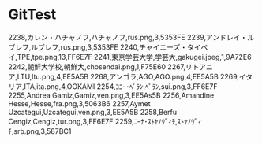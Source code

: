 # GitTest

2238,カレン・ハチャノフ,ハチャノフ,rus.png,3,5353FE
2239,アンドレイ・ルブレフ,ルブレフ,rus.png,3,5353FE
2240,チャイニーズ・タイペイ,TPE,tpe.png,13,FF6E7F
2241,東京学芸大学,学芸大,gakugei.jpeg,1,9A72E6
2242,朝鮮大学校,朝鮮大,chosendai.png,1,F75E60
2267,リトアニア,LTU,ltu.png,4,EE5A5B
2268,アンゴラ,AGO,AGO.png,4,EE5A5B
2269,イタリア,ITA,ita.png,4,OOKAMI
2254,ｺﾆｰ･ﾍﾟﾗﾝ,ﾍﾟﾗﾝ,sui.png,3,FF6E7F
2255,Andrea Gamiz,Gamiz,ven.png,3,EE5As5B
2256,Amandine Hesse,Hesse,fra.png,3,5063B6
2257,Aymet Uzcategui,Uzcategui,ven.png,3,EE5A5B
2258,Berfu Cengiz,Cengiz,tur.png,3,FF6E7F
2259,ﾆｰﾅ･ｽﾄﾔﾉｳﾞｨﾁ,ｽﾄﾔﾉｳﾞｨﾁ,srb.png,3,587BC1
